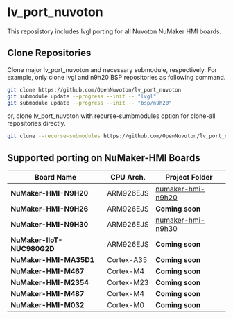 # **lv_port_nuvoton**

This reposistory includes lvgl porting for all Nuvoton NuMaker HMI boards.

## Clone Repositories

Clone major lv_port_nuvoton and necessary submodule, respectively. For example, only clone lvgl and n9h20 BSP repositories as following command.

```bash
git clone https://github.com/OpenNuvoton/lv_port_nuvoton
git submodule update --progress --init -- "lvgl"
git submodule update --progress --init -- "bsp/n9h20"
```

or, clone lv_port_nuvoton with recurse-sumbmodules option for clone-all repositories directly.

```bash
git clone --recurse-submodules https://github.com/OpenNuvoton/lv_port_nuvoton
```

## Supported porting on NuMaker-HMI Boards

| **Board Name** | **CPU Arch.** | **Project Folder** |
| ------------------------- | ------------------------- | -------------------------- |
| **NuMaker-HMI-N9H20** | ARM926EJS | [numaker-hmi-n9h20](./board/numaker-hmi-n9h20) |
| **NuMaker-HMI-N9H26** | ARM926EJS | **Coming soon** |
| **NuMaker-HMI-N9H30** | ARM926EJS | [numaker-hmi-n9h30](./board/numaker-hmi-n9h30) |
| **NuMaker-IIoT-NUC980G2D** | ARM926EJS | **Coming soon** |
| **NuMaker-HMI-MA35D1** | Cortex-A35 | **Coming soon** |
| **NuMaker-HMI-M467** | Cortex-M4 | **Coming soon** |
| **NuMaker-HMI-M2354** | Cortex-M23 | **Coming soon** |
| **NuMaker-HMI-M487** | Cortex-M4 | **Coming soon** |
| **NuMaker-HMI-M032** | Cortex-M0 | **Coming soon** |
